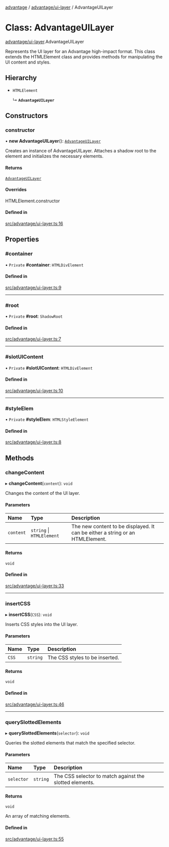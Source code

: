 [advantage](../index.md) / [advantage/ui-layer](../modules/advantage_ui_layer.md) / AdvantageUILayer

# Class: AdvantageUILayer

[advantage/ui-layer](../modules/advantage_ui_layer.md).AdvantageUILayer

Represents the UI layer for an Advantage high-impact format.
This class extends the HTMLElement class and provides methods for manipulating the UI content and styles.

## Hierarchy

- `HTMLElement`

  ↳ **`AdvantageUILayer`**

## Constructors

### constructor

• **new AdvantageUILayer**(): [`AdvantageUILayer`](advantage_ui_layer.AdvantageUILayer.md)

Creates an instance of AdvantageUILayer.
Attaches a shadow root to the element and initializes the necessary elements.

#### Returns

[`AdvantageUILayer`](advantage_ui_layer.AdvantageUILayer.md)

#### Overrides

HTMLElement.constructor

#### Defined in

[src/advantage/ui-layer.ts:16](https://github.com/madington/advantage/blob/1529685a28e94a7188513095bd1e6443524e7e35/src/advantage/ui-layer.ts#L16)

## Properties

### #container

• `Private` **#container**: `HTMLDivElement`

#### Defined in

[src/advantage/ui-layer.ts:9](https://github.com/madington/advantage/blob/1529685a28e94a7188513095bd1e6443524e7e35/src/advantage/ui-layer.ts#L9)

___

### #root

• `Private` **#root**: `ShadowRoot`

#### Defined in

[src/advantage/ui-layer.ts:7](https://github.com/madington/advantage/blob/1529685a28e94a7188513095bd1e6443524e7e35/src/advantage/ui-layer.ts#L7)

___

### #slotUIContent

• `Private` **#slotUIContent**: `HTMLDivElement`

#### Defined in

[src/advantage/ui-layer.ts:10](https://github.com/madington/advantage/blob/1529685a28e94a7188513095bd1e6443524e7e35/src/advantage/ui-layer.ts#L10)

___

### #styleElem

• `Private` **#styleElem**: `HTMLStyleElement`

#### Defined in

[src/advantage/ui-layer.ts:8](https://github.com/madington/advantage/blob/1529685a28e94a7188513095bd1e6443524e7e35/src/advantage/ui-layer.ts#L8)

## Methods

### changeContent

▸ **changeContent**(`content`): `void`

Changes the content of the UI layer.

#### Parameters

| Name | Type | Description |
| :------ | :------ | :------ |
| `content` | `string` \| `HTMLElement` | The new content to be displayed. It can be either a string or an HTMLElement. |

#### Returns

`void`

#### Defined in

[src/advantage/ui-layer.ts:33](https://github.com/madington/advantage/blob/1529685a28e94a7188513095bd1e6443524e7e35/src/advantage/ui-layer.ts#L33)

___

### insertCSS

▸ **insertCSS**(`CSS`): `void`

Inserts CSS styles into the UI layer.

#### Parameters

| Name | Type | Description |
| :------ | :------ | :------ |
| `CSS` | `string` | The CSS styles to be inserted. |

#### Returns

`void`

#### Defined in

[src/advantage/ui-layer.ts:46](https://github.com/madington/advantage/blob/1529685a28e94a7188513095bd1e6443524e7e35/src/advantage/ui-layer.ts#L46)

___

### querySlottedElements

▸ **querySlottedElements**(`selector`): `void`

Queries the slotted elements that match the specified selector.

#### Parameters

| Name | Type | Description |
| :------ | :------ | :------ |
| `selector` | `string` | The CSS selector to match against the slotted elements. |

#### Returns

`void`

An array of matching elements.

#### Defined in

[src/advantage/ui-layer.ts:55](https://github.com/madington/advantage/blob/1529685a28e94a7188513095bd1e6443524e7e35/src/advantage/ui-layer.ts#L55)
